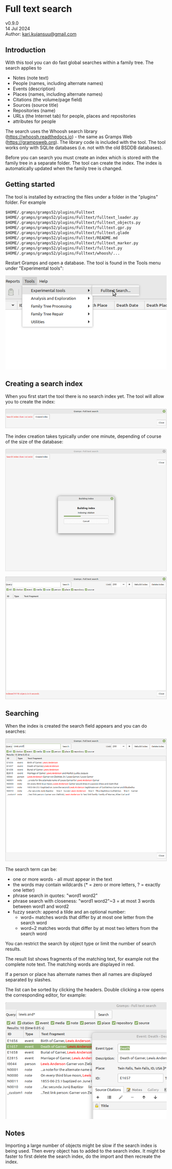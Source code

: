 # Full text search
v0.9.0<br>
14 Jul 2024<br>
Author: kari.kujansuu@gmail.com<br>

## Introduction

With this tool you can do fast global searches within a family tree. The search applies to 
- Notes (note text)
- People (names, including alternate names)
- Events (description)
- Places (names, including alternate names)
- Citations (the volume/page field)
- Sources (source title)
- Repositories (name)
- URLs (the Internet tab) for people, places and repositories
- attributes for people 

The search uses the Whoosh search library (https://whoosh.readthedocs.io) - the same as Gramps Web (https://grampsweb.org). The library code is included with the tool. The tool works only with SQLite databases (i.e. not with the old BSDDB databases).

Before you can search you must create an index which is stored with the family tree in a separate folder. The tool can create the index. The index is automatically updated when the family tree is changed.

## Getting started

The tool is installed by extracting the files under a folder in the "plugins" folder. For example

    $HOME/.gramps/gramps52/plugins/Fulltext
    $HOME/.gramps/gramps52/plugins/Fulltext/fulltext_loader.py
    $HOME/.gramps/gramps52/plugins/Fulltext/fulltext_objects.py
    $HOME/.gramps/gramps52/plugins/Fulltext/fulltext.gpr.py
    $HOME/.gramps/gramps52/plugins/Fulltext/fulltext.glade
    $HOME/.gramps/gramps52/plugins/Fulltext/README.md
    $HOME/.gramps/gramps52/plugins/Fulltext/fulltext_marker.py
    $HOME/.gramps/gramps52/plugins/Fulltext/fulltext.py
    $HOME/.gramps/gramps52/plugins/Fulltext/whoosh/...

Restart Gramps and open a database. The tool is found in the Tools menu under "Experimental tools":

![Fulltext](images/Fulltext-menu.png)

## Creating a search index

When you first start the tool there is no search index yet. The tool will allow you to create the index:

![Fulltext](images/Fulltext-noindex.png)

The index creation takes typically under one minute, depending of course of the size of the database:

![Fulltext](images/Fulltext-building.png)

![Fulltext](images/Fulltext-indexcreated.png)

## Searching

When the index is created the search field appears and you can do searches:

![Fulltext](images/Fulltext-search-results.png)

The search term can be:

* one or more words - all must appear in the text
* the words may contain wildcards (* = zero or more letters, ? = exactly one letter)
* phrase search in quotes: "word1 word2"
* phrase search with closeness: "word1 word2"~3 = at most 3 words between word1 and word2
* fuzzy search: append a tilde and an optional number:
  * word~ matches words that differ by at most one letter from the search word
  * word~2 matches words that differ by at most two letters from the search word


You can restrict the search by object type or limit the number of search results.

The result list shows fragments of the matching text, for example not the complete note text. The matching words are displayed in red. 

If a person or place has alternate names then all names are displayed separated by slashes.

The list can be sorted by clicking the headers. Double clicking a row opens the corresponding editor, for example:

![Fulltext](images/Fulltext-editor.png)


## Notes

Importing a large number of objects might be slow if the search index is being used. Then every object has to added to the search index. It might be faster to first delete the search index, do the import and then recreate the index.


